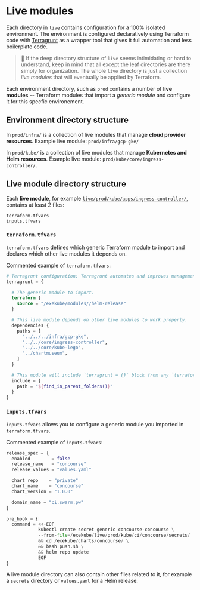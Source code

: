 # Live modules

Each directory in `live` contains configuration for a 100% isolated environment. The environment is configured declaratively using Terraform code with [Terragrunt](/) as a wrapper tool that gives it full automation and less boilerplate code.

> 👋 If the deep directory structure of `live` seems intimidating or hard to understand, keep in mind that all except the leaf directories are there simply for organization. The whole `live` directory is just a collection *live modules* that will eventually be applied by Terraform.

Each environment directory, such as `prod` contains a number of **live modules** -- Terraform modules that import a *generic module* and configure it for this specfic environement.

## Environment directory structure

In `prod/infra/` is a collection of live modules that manage **cloud provider resources**. Example live module: `prod/infra/gcp-gke/`

In `prod/kube/` is a collection of live modules that manage **Kubernetes and Helm resources**. Example live module: `prod/kube/core/ingress-controller/`.

## Live module directory structure

Each **live module**, for example [`live/prod/kube/apps/ingress-controller/`](/), contains at least 2 files:

```
terraform.tfvars
inputs.tfvars
```
### `terraform.tfvars`

`terraform.tfvars` defines which generic Terraform module to import and declares which other live modules it depends on.

Commented example of `terraform.tfvars`:

```tf
# Terragrunt configuration: Terragrunt automates and improves management of Terraform modules.
terragrunt = {

  # The generic module to import.
  terraform {
    source = "/exekube/modules//helm-release"
  }

  # This live module depends on other live modules to work properly.
  dependencies {
    paths = [
      "../../../infra/gcp-gke",
      "../../core/ingress-controller",
      "../../core/kube-lego",
      "../chartmuseum",
    ]
  }

  # This module will include `terragrunt = {}` block from any `terraform.tfvars` files it can find in parent directories.
  include = {
    path = "${find_in_parent_folders()}"
  }
}
```

### `inputs.tfvars`

`inputs.tfvars` allows you to configure a generic module you imported in `terraform.tfvars`.

Commented example of `inputs.tfvars`:

```tf
release_spec = {
  enabled        = false
  release_name   = "concourse"
  release_values = "values.yaml"

  chart_repo    = "private"
  chart_name    = "concourse"
  chart_version = "1.0.0"

  domain_name = "ci.swarm.pw"
}

pre_hook = {
  command = <<-EOF
            kubectl create secret generic concourse-concourse \
            --from-file=/exekube/live/prod/kube/ci/concourse/secrets/ || true \
            && cd /exekube/charts/concourse/ \
            && bash push.sh \
            && helm repo update
            EOF
}
```

A live module directory can also contain other files related to it, for example a `secrets` directory or `values.yaml` for a Helm release.
